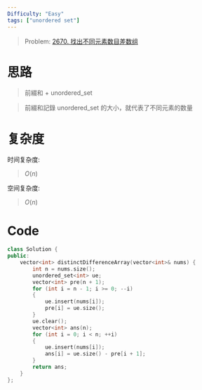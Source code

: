 ```yaml
---
Difficulty: "Easy"
tags: ["unordered set"]
---
```


> Problem: [2670. 找出不同元素数目差数组](https://leetcode.cn/problems/find-the-distinct-difference-array/description/)

# 思路

> 前綴和 + unordered_set

> 前綴和記錄 unordered_set 的大小，就代表了不同元素的数量

# 复杂度

时间复杂度:
> $O(n)$

空间复杂度:
> $O(n)$

# Code
```C++ []
class Solution {
public:
    vector<int> distinctDifferenceArray(vector<int>& nums) {
        int n = nums.size();
        unordered_set<int> ue;
        vector<int> pre(n + 1);
        for (int i = n - 1; i >= 0; --i)
        {
            ue.insert(nums[i]);
            pre[i] = ue.size();
        }
        ue.clear();
        vector<int> ans(n);
        for (int i = 0; i < n; ++i)
        {
            ue.insert(nums[i]);
            ans[i] = ue.size() - pre[i + 1];
        }
        return ans;
    }
};
```